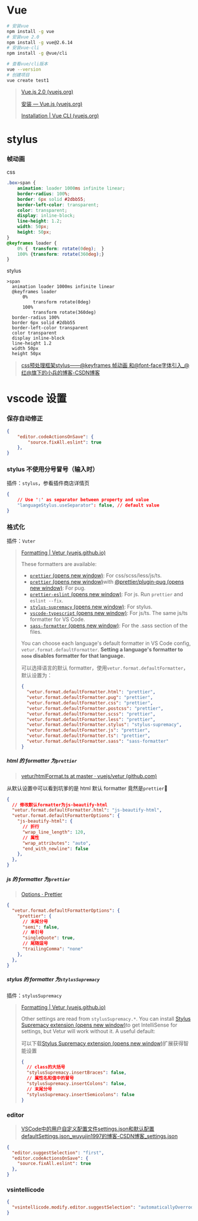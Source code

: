 # Vue

```bash
# 安装vue
npm install -g vue
# 安装vue 2.0
npm install -g vue@2.6.14
# 安装vue-cli
npm install -g @vue/cli

# 查看vue/cli版本
vue --version
# 创建项目
vue create test1
```

> [Vue.js 2.0 (vuejs.org)](https://v2.cn.vuejs.org/)
>
> [安装 — Vue.js (vuejs.org)](https://v2.cn.vuejs.org/v2/guide/installation.html)
>
> [Installation | Vue CLI (vuejs.org)](https://cli.vuejs.org/guide/installation.html)

# stylus

### 帧动画

css

```css
.box>span {
    animation: loader 1000ms infinite linear;
    border-radius: 100%;
    border: 6px solid #2dbb55;
    border-left-color: transparent;
    color: transparent;
    display: inline-block;
    line-height: 1.2;
    width: 50px;
    height: 50px;
}
@keyframes loader {
    0% {  transform: rotate(0deg);  }
    100% {transform: rotate(360deg);}
}
```

stylus

```stylus
>span
  animation loader 1000ms infinite linear
  @keyframes loader
      0%
          transform rotate(0deg)
      100%
          transform rotate(360deg)
  border-radius 100%
  border 6px solid #2dbb55
  border-left-color transparent
  color transparent
  display inline-block
  line-height 1.2
  width 50px
  height 50px
```

> [css预处理框架stylus——@keyframes 帧动画 和@font-face字体引入_@红@旗下的小兵的博客-CSDN博客](https://blog.csdn.net/qq_42778001/article/details/101540267)



# vscode 设置

### 保存自动修正

```json
{
    "editor.codeActionsOnSave": {
        "source.fixAll.eslint": true
    },
}
```

### stylus 不使用分号冒号（输入时）

插件：`stylus`，参看插件商店详情页

```json
{
    // Use ':' as separator between property and value
    "languageStylus.useSeparator": false, // default value
}
```

### 格式化

插件：`Vuter`

> [Formatting | Vetur (vuejs.github.io)](https://vuejs.github.io/vetur/guide/formatting.html#formatters)
>
> These formatters are available:
>
> - [`prettier` (opens new window)](https://github.com/prettier/prettier): For css/scss/less/js/ts.
> - [`prettier` (opens new window)](https://github.com/prettier/prettier)with [@prettier/plugin-pug (opens new window)](https://github.com/prettier/plugin-pug): For pug.
> - [`prettier-eslint` (opens new window)](https://github.com/prettier/prettier-eslint): For js. Run `prettier` and `eslint --fix`.
> - [`stylus-supremacy` (opens new window)](https://github.com/ThisIsManta/stylus-supremacy): For stylus.
> - [`vscode-typescript` (opens new window)](https://github.com/Microsoft/TypeScript): For js/ts. The same js/ts formatter for VS Code.
> - [`sass-formatter` (opens new window)](https://github.com/TheRealSyler/sass-formatter): For the .sass section of the files.
>
> You can choose each language's default formatter in VS Code config, `vetur.format.defaultFormatter`. **Setting a language's formatter to `none` disables formatter for that language.**
>
> 可以选择语言的默认 formatter，使用`vetur.format.defaultFormatter`，默认设置为：
>
> ```json
> {
>   "vetur.format.defaultFormatter.html": "prettier",
>   "vetur.format.defaultFormatter.pug": "prettier",
>   "vetur.format.defaultFormatter.css": "prettier",
>   "vetur.format.defaultFormatter.postcss": "prettier",
>   "vetur.format.defaultFormatter.scss": "prettier",
>   "vetur.format.defaultFormatter.less": "prettier",
>   "vetur.format.defaultFormatter.stylus": "stylus-supremacy",
>   "vetur.format.defaultFormatter.js": "prettier",
>   "vetur.format.defaultFormatter.ts": "prettier",
>   "vetur.format.defaultFormatter.sass": "sass-formatter"
> }
> ```

##### html 的 formatter 为`prettier`

> [vetur/htmlFormat.ts at master · vuejs/vetur (github.com)](https://github.com/vuejs/vetur/blob/master/server/src/modes/template/services/htmlFormat.ts)

从默认设置中可以看到坑爹的是 html 默认 formatter 竟然是`prettier`:dog:

```json
{
  // 修改默认formatter为js-beautify-html
  "vetur.format.defaultFormatter.html": "js-beautify-html",
  "vetur.format.defaultFormatterOptions": {
    "js-beautify-html": {
      // 折行
      "wrap_line_length": 120,
      // 属性
      "wrap_attributes": "auto",
      "end_with_newline": false
    },
  },
}
```

##### js 的 formatter 为`prettier`

> [Options · Prettier](https://prettier.io/docs/en/options.html)

```json
{
  "vetur.format.defaultFormatterOptions": {
    "prettier": {
      // 末尾分号
      "semi": false,
      // 单引号
      "singleQuote": true,
      // 尾随逗号
      "trailingComma": "none"
    },
  },
}
```

##### stylus 的 formatter 为`stylusSupremacy`

插件：`stylusSupremacy`

> [Formatting | Vetur (vuejs.github.io)](https://vuejs.github.io/vetur/guide/formatting.html#stylus-supremacy)
>
> Other settings are read from `stylusSupremacy.*`. You can install [Stylus Supremacy extension (opens new window)](https://marketplace.visualstudio.com/items?itemName=thisismanta.stylus-supremacy)to get IntelliSense for settings, but Vetur will work without it. A useful default:
>
> 可以下载[Stylus Supremacy extension (opens new window)](https://marketplace.visualstudio.com/items?itemName=thisismanta.stylus-supremacy)扩展获得智能设置
>
> ```json
> {
>   // class的大括号
>   "stylusSupremacy.insertBraces": false,
>   // 属性名和值中的冒号
>   "stylusSupremacy.insertColons": false,
>   // 末尾分号
>   "stylusSupremacy.insertSemicolons": false
> }
> ```

### editor

> [VSCode中的用户自定义配置文件settings.json和默认配置defaultSettings.json_wuyujin1997的博客-CSDN博客_settings.json](https://blog.csdn.net/wuyujin1997/article/details/89318361)

```json
{
  "editor.suggestSelection": "first",
  "editor.codeActionsOnSave": {
    "source.fixAll.eslint": true
  },
}
```

### vsintellicode

```json
{
  "vsintellicode.modify.editor.suggestSelection": "automaticallyOverrodeDefaultValue",
}
```


